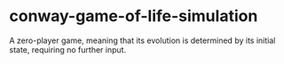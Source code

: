 # conway-game-of-life-simulation
A zero-player game, meaning that its evolution is determined by its initial state, requiring no further input.
